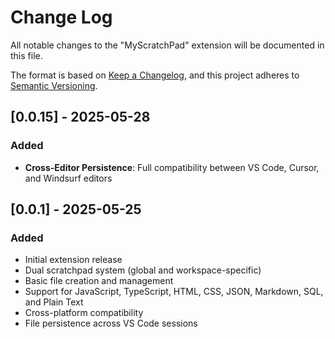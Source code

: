 # Change Log

All notable changes to the "MyScratchPad" extension will be documented in this file.

The format is based on [Keep a Changelog](https://keepachangelog.com/en/1.0.0/),
and this project adheres to [Semantic Versioning](https://semver.org/spec/v2.0.0.html).


## [0.0.15] - 2025-05-28

### Added

- **Cross-Editor Persistence**: Full compatibility between VS Code, Cursor, and Windsurf editors


## [0.0.1] - 2025-05-25

### Added

- Initial extension release
- Dual scratchpad system (global and workspace-specific)
- Basic file creation and management
- Support for JavaScript, TypeScript, HTML, CSS, JSON, Markdown, SQL, and Plain Text
- Cross-platform compatibility
- File persistence across VS Code sessions
